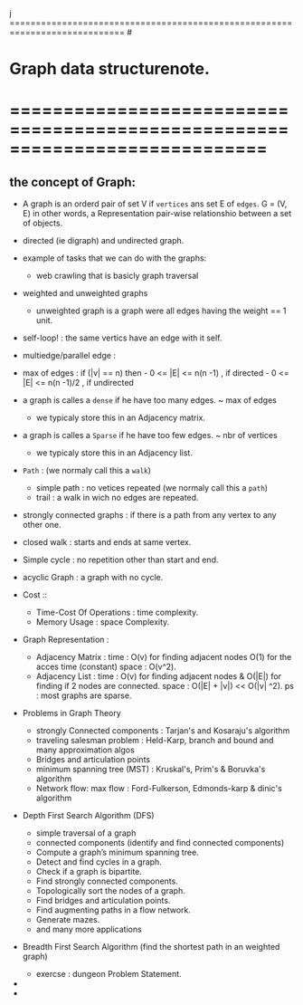 j ============================================================================ #
#                       Graph data structurenote.                              #
# ============================================================================ #

##  the concept of Graph:
+ A graph is an orderd pair of set V if `vertices` ans set E of `edges`. G = (V, E)
	in other words, a Representation pair-wise relationshio between a set of objects.
+ directed (ie digraph) and undirected graph.
+ example of tasks that we can do with the graphs:
 	- web crawling  that is basicly graph traversal 
+ weighted and unweighted graphs
 	- unweighted graph is a graph were all edges having the weight == 1 unit.  
+ self-loop! : the same vertics have an edge with it self. 
+ multiedge/parallel edge  : 
+ max of edges : if (|v| == n) then 
		- 0 <= |E| <= n(n -1) , if directed
		- 0 <= |E| <= n(n -1)/2 , if undirected
+ a graph is calles a `dense` if he have too many edges. ~ max of edges
	- we typicaly store this in an Adjacency matrix. 
+ a graph is calles a `Sparse` if he have too few edges. ~ nbr of vertices
	- we typicaly store this in an Adjacency list. 
+ `Path` : (we normaly call this a `walk`)
	- simple path : no vetices repeated (we normaly call this a `path`)
	- trail : a walk in wich no edges are repeated.
+ strongly connected graphs : if there is a path from any vertex to any other one.
+ closed walk : starts and ends at same vertex.
+ Simple cycle : no repetition other than start and end.
+ acyclic Graph : a graph with no cycle.


+ Cost ::
	- Time-Cost Of Operations : time complexity.
	- Memory Usage : space Complexity.
+ Graph Representation :
	- Adjacency Matrix : time : O(v) for finding adjacent nodes
								O(1) for the acces time (constant)
						 space : O(v^2).
	- Adjacency List :	time : O(v) for finding adjacent nodes & O(|E|) for finding if 2 nodes are connected.
						space : O(|E| + |v|) << O(|v| ^2).
			ps : most graphs are sparse.
+ Problems in Graph Theory
	- strongly Connected components : Tarjan's and Kosaraju's algorithm
	- traveling salesman problem : Held-Karp, branch and bound and many approximation algos
	- Bridges and articulation points 
	- minimum spanning tree (MST) : Kruskal's, Prim's & Boruvka's algorithm
	- Network flow: max flow : Ford-Fulkerson, Edmonds-karp & dinic's algorithm
+ Depth First Search Algorithm (DFS)
	- simple traversal of a graph
	- connected components (identify and find connected components)
	- Compute a graph’s minimum spanning tree.
	- Detect and find cycles in a graph.
	- Check if a graph is bipartite.
	- Find strongly connected components.
	- Topologically sort the nodes of a graph.
	- Find bridges and articulation points.
	- Find augmenting paths in a flow network.
	- Generate mazes.
	- and many more applications

+ Breadth First Search Algorithm (find the shortest path in an weighted graph)
	- exercse : dungeon Problem Statement. 
+
+
